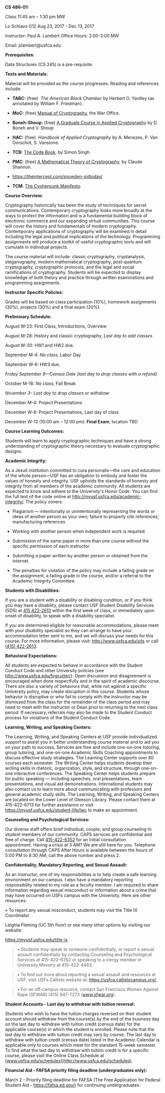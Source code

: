 **CS 486-01:**

Class 11:45 am – 1:30 pm MW

Lo Schiavo G12 Aug 23, 2017 - Dec 13, 2017

Instructor: Paul A. Lambert Office Hours: 2:00-3:00 MW

Email: plambert\@usfca.edu

**Prerequisites:**

Data Structures (CS 245) is a pre-requisite.

**Texts and Materials:**

Material will be provided as the course progresses. Reading and references
include:

-   **TABC:** (free)  *The American Black Chamber* by Herbert O. Yardley (as
    annotated by William F. Friedman).

-   **MoC:** (free) [Manual of
    Cryptography](http://marshallfoundation.org/library/wp-content/uploads/sites/16/2014/09/WFFvol05watermark.pdf),
    the War Office.

-   **Boneh-Shoup:** (free) [A Graduate Course in Applied
    Cryptography](http://toc.cryptobook.us) by D. Boneh and V. Shoup

-   **HAC:** (free)  *Handbook of Applied Cryptography* by A. Menezes, P. Van
    Oorschot, S. Vanstone.

-   **TCB:** [The Code Book](https://simonsingh.net/cryptography/), by Simon
    Singh.

-   **PMC**: (free) [A Mathematical Theory of
    Cryptography](https://www.iacr.org/museum/shannon45.html), by Claude
    Shannon.

-   <https://theintercept.com/snowden-sidtoday/>

-   **TCM**: [The Cypherpunk
    Manifesto](https://www.activism.net/cypherpunk/manifesto.html)

**Course Overview:**

Cryptography historically has been the study of techniques for secret
communications. Contemporary cryptography looks more broadly at the ways to
protect the information and is a fundamental building block of electronic
commerce and our expanding virtual communities. This course will cover the
history and fundamentals of modern cryptography. Contemporary applications of
cryptography will be examined in detail including the legal and political
implications of the technology. Programming assignments will produce a toolkit
of useful cryptographic tools and will cumulate in individual projects.

The course material will include: classic cryptography, cryptanalysis,
steganography, modern mathematical cryptography, post-quantum cryptography,
cryptographic protocols, and the legal and social ramifications of cryptography.
Students will be expected to display knowledge of both theory and practice
through written examinations and programming assignments.

**Instructor Specific Policies:**

Grades will be based on class participation (10%), homework assignments (30%),
projects (30%) and a final exam (20%).

**Preliminary Schedule:**

August W-23: First Class, Introductions, Overview

August M-28: History and classic cryptography, *Last day to add classes*

August W-30: HW1 and HW2 due.

September M-4: *No class*, Labor Day

September W-6: HW3 due.

*Friday September 8—Census Date (last day to drop classes with a refund)*

October M-16: *No class*, Fall Break

*November 3– Last day to drop classes or withdraw*

December M-4: Project Presentations

December W-6: Project Presentations, Last day of class

December W-13 (10:00 am – 12:00 pm): **Final Exam**, location TBD

**Course Learning Outcomes:**

Students will learn to apply cryptographic techniques and have a strong
understanding of cryptographic theory necessary to evaluate cryptographic
designs.

**Academic Integrity:**

As a Jesuit institution committed to cura personalis—the care and education of
the whole person—USF has an obligation to embody and foster the values of
honesty and integrity. USF upholds the standards of honesty and integrity from
all members of the academic community. All students are expected to know and
adhere to the University's Honor Code. You can find the full text of the code
online at <http://myusf.usfca.edu/academic-integrity/>. The policy covers:

-   Plagiarism — intentionally or unintentionally representing the words or
    ideas of another person as your own; failure to properly cite references;
    manufacturing references.

-   Working with another person when independent work is required.

-   Submission of the same paper in more than one course without the specific
    permission of each instructor.

-   Submitting a paper written by another person or obtained from the internet.

-   The penalties for violation of the policy may include a failing grade on the
    assignment, a failing grade in the course, and/or a referral to the Academic
    Integrity Committee.

**Students with Disabilities:**

If you are a student with a disability or disabling condition, or if you think
you may have a disability, please contact USF Student Disability Services (SDS)
at [415 422-2613](tel:415%20422-2613) within the first week of class, or
immediately upon onset of disability, to speak with a disability specialist. 

If you are determined eligible for reasonable accommodations, please meet with
your disability specialist so they can arrange to have your accommodation letter
sent to me, and we will discuss your needs for this course. For more
information, please visit: <http://www.usfca.edu/sds> or call [(415)
422-2613](tel:%28415%29%20422-2613).

**Behavioral Expectations:**

All students are expected to behave in accordance with the Student
Conduct Code and other University policies (see
<http://www.usfca.edu/fogcutter/>). Open discussion and disagreement is
encouraged when done respectfully and in the spirit of academic discourse. There
are also a variety of behaviors that, while not against a specific University
policy, may create disruption in this course. Students whose behavior is
disruptive or who fail to comply with the instructor may be dismissed from the
class for the remainder of the class period and may need to meet with the
instructor or Dean prior to returning to the next class period. If necessary,
referrals may also be made to the Student Conduct process for violations of the
Student Conduct Code. 

**Learning, Writing, and Speaking Centers:**

The Learning, Writing, and Speaking Centers at USF provide individualized
support to assist you in better understanding course material and to aid you on
your path to success. Services are free and include one-on-one tutoring, group
tutoring, and one-on-one Academic Skills Coaching appointments to discuss
effective study strategies. The Learning Center supports over 80 courses each
semester. The Writing Center helps students develop their writing skills in
rhetoric, organization, style, and structure, through one-on-one interactive
conferences. The Speaking Center helps students prepare for public speaking —
including speeches, oral presentations, team presentations, and visual aid
demonstrations. International students may also contact us to learn more about
communicating with professors and general academic study skills. The Learning,
Writing, and Speaking Centers are located on the Lower Level of Gleeson Library.
Please contact them at 415-422-6713 for further assistance or visit
<https://myusf.usfca.edu/student-life/lwc> to make an appointment.

**Counseling and Psychological Services:**

Our diverse staff offers brief individual, couple, and group counseling to
student members of our community. CAPS services are confidential and free of
charge. Call [415-422-6352](tel:415-422-6352) for an initial consultation
appointment. Having a crisis at 3 AM? We are still here for you. Telephone
consultation through CAPS After Hours is available between the hours of 5:00 PM
to 8:30 AM; call the above number and press 2.

**Confidentiality, Mandatory Reporting, and Sexual Assault:**

As an instructor, one of my responsibilities is to help create a safe learning
environment on our campus. I also have a mandatory reporting responsibility
related to my role as a faculty member. I am required to share information
regarding sexual misconduct or information about a crime that may have occurred
on USFs campus with the University. Here are other resources:

• To report any sexual misconduct, students may visit the Title IX Coordinator

Leighia Fleming (UC 5th floor) or see many other options by visiting our
website:

https://myusf.usfca.edu/title-ix

>   • Students may speak to someone confidentially, or report a sexual assault
>   confidentially by contacting Counseling and Psychological Services at
>   415-422-6352 or speaking to a clergy member in University Ministry at
>   415-422-4463.

>   **•** To find out more about reporting a sexual assault and resources at
>   USF, visit USFs Callisto website at: https://usfca.callistocampus.org/.

>   **•** For an off-campus resource, contact San Francisco Women Against Rape
>   (SFWAR) (415) 647-7273 (www.sfwar.org).

**Student Accounts - Last day to withdraw with tuition reversal:**

Students who wish to have the tuition charges reversed on their student account
should withdraw from the course(s) by the end of the business day on the last
day to withdraw with tuition credit (census date) for the applicable course(s)
in which the student is enrolled. Please note that the last day to withdraw with
tuition credit may vary by course. The last day to withdraw with tuition credit
(census date) listed in the Academic Calendar is applicable only to courses
which meet for the standard 15-week semester. To find what the last day to
withdraw with tuition credit is for a specific course, please visit the Online
Class Schedule at [www.usfca.edu/schedules](http://www.usfca.edu/schedules).

**Financial Aid - FAFSA priority filing deadline (undergraduates only):**

March 2 - Priority filing deadline for FAFSA (The Free Application for Federal
Student Aid - <https://fafsa.ed.gov/>) for continuing undergraduates.
